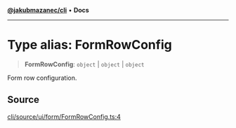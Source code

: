[**@jakubmazanec/cli**](../README.md) • **Docs**

---

# Type alias: FormRowConfig

> **FormRowConfig**: `object` \| `object` \| `object`

Form row configuration.

## Source

[cli/source/ui/form/FormRowConfig.ts:4](https://github.com/jakubmazanec/js-tools/blob/45932621a19c677851f8bf60e4a28d217617972b/packages/cli/source/ui/form/FormRowConfig.ts#L4)
